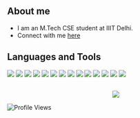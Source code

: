 <!--img src="https://raw.githubusercontent.com/apoorva-aa/apoorva-aa/main/icons_badges/Apoorva_Banner.gif" align="center" style="width: 100%" /-->

<!--
**apoorva-aa/apoorva-aa** is a ✨ _special_ ✨ repository because its `README.md` (this file) appears on your GitHub profile.
-->
## About me
  - I am an M.Tech CSE student at IIIT Delhi.
  - Connect with me [here](https://www.linkedin.com/in/shantanumallik/)

## Languages and Tools
<p>
<!--   <img src="https://img.shields.io/badge/Java-ED8B00?style=for-the-badge&logo=java&logoColor=white"> -->
  <img src="https://img.shields.io/badge/Python-FFD43B?style=for-the-badge&logo=python&logoColor=darkgreen">
  <img src="https://img.shields.io/badge/CSS3-1572B6?style=for-the-badge&logo=css3&logoColor=white">
  <img src="https://img.shields.io/badge/HTML5-E34F26?style=for-the-badge&logo=html5&logoColor=white">
  <img src="https://img.shields.io/badge/javascript-%23323330.svg?style=for-the-badge&logo=javascript&logoColor=%23F7DF1E">
  <img src="https://img.shields.io/badge/C-00599C?style=for-the-badge&logo=c&logoColor=white">
  <img src="https://img.shields.io/badge/MySQL-005C84?style=for-the-badge&logo=mysql&logoColor=white">
  <img src="https://img.shields.io/badge/Numpy-777BB4?style=for-the-badge&logo=numpy&logoColor=white">
  <img src="https://img.shields.io/badge/pandas-%23150458.svg?style=for-the-badge&logo=pandas&logoColor=white">
  <img src="https://img.shields.io/badge/scikit--learn-%23F7931E.svg?style=for-the-badge&logo=scikit-learn&logoColor=white">
  <img src="https://img.shields.io/badge/bootstrap-%23563D7C.svg?style=for-the-badge&logo=bootstrap&logoColor=white">
<!--   <img src="https://img.shields.io/badge/TensorFlow-%23FF6F00.svg?style=for-the-badge&logo=TensorFlow&logoColor=white"> -->
  <img src="https://img.shields.io/badge/latex-%23008080.svg?style=for-the-badge&logo=latex&logoColor=white">
  <img src = "https://img.shields.io/badge/kotlin-%230095D5.svg?style=for-the-badge&logo=kotlin&logoColor=white">
  <img src="https://img.shields.io/badge/Canva-%2300C4CC.svg?&style=for-the-badge&logo=Canva&logoColor=white">
  <img src="https://img.shields.io/badge/Figma-F24E1E?style=for-the-badge&logo=figma&logoColor=white">
 </p>
 
## 
<p align="center">
<img src ="http://github-readme-streak-stats.herokuapp.com?user=shantanumallik&theme=radical&date_format=M%20j%5B%2C%20Y%5D">
 </p>

![Profile Views](https://komarev.com/ghpvc/?username=shantanumallik&&style=flat-square) 
 
  
